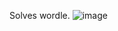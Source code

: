 Solves wordle.
![image](https://github.com/leebuhrmann/Wordle_Solver/assets/61166759/3f2b8bed-2e64-43dc-8075-a174f79d2ebc)
